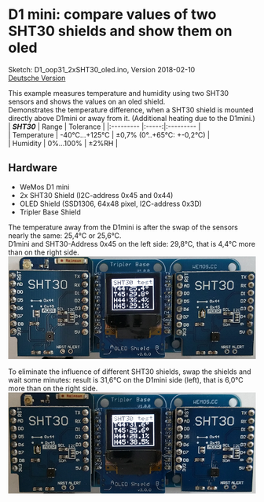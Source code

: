 # D1 mini: compare values of two SHT30 shields and show them on oled
Sketch: D1_oop31_2xSHT30_oled.ino, Version 2018-02-10   
[Deutsche Version](./LIESMICH.md "Deutsche Version")   

This example measures temperature and humidity using two SHT30 sensors and shows the values on an oled shield.   
Demonstrates the temperature difference, when a SHT30 shield is mounted directly above D1mini or away from it. (Additional heating due to the D1mini.)
| ___SHT30___ | Range | Tolerance |
|:--------- |:-----:|:--------- |   
| Temperature | -40&deg;C...+125&deg;C | &#x00B1;0,7% (0&deg;..+65&deg;C: +-0,2&deg;C) |   
| Humidity    | 0%...100% | &#x00B1;2%RH |   

## Hardware
* WeMos D1 mini
* 2x SHT30 Shield (I2C-address 0x45 and 0x44)
* OLED Shield  (SSD1306, 64x48 pixel, I2C-address 0x3D)
* Tripler Base Shield

The temperature away from the D1mini is after the swap of the sensors nearly the same: 25,4&deg;C or 25,6&deg;C.   
D1mini and SHT30-Address 0x45 on the left side: 29,8&deg;C, that is 4,4&deg;C more than on the right side.    
![D1mini 2x SHT30 shields](./images/D1_2xSHT30_1.png "D1mini with two SHT30, OLED and tripler base shield")   
   
To eliminate the influence of different SHT30 shields, swap the shields and wait some minutes: result is 31,6&deg;C on the D1mini side (left), that is 6,0&deg;C more than on the right side.    
![D1mini 2x SHT30 shields](./images/D1_2xSHT30_2.png "D1mini with two SHT30, OLED and tripler base shield")   
